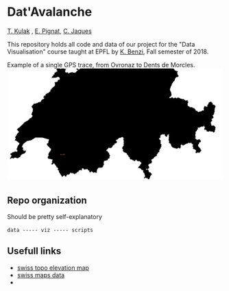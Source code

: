 # Dat'Avalanche

[T. Kulak](mailto:thibaut.kulak@idiap.ch) , [E. Pignat](mailto:emmanuel.pignat@idiap.ch), [C. Jaques](mailto:christian.jaques@idiap.ch)

This repository holds all code and data of our project for the "Data Visualisation" course taught at EPFL by [K. Benzi](https://www.kirellbenzi.com/), Fall semester of 2018.

Example of a single GPS trace, from Ovronaz to Dents de Morcles. 
![Dents de Morcles from Ovronaz](data/morcles.png)

## Repo organization

Should be pretty self-explanatory

```
data ----- viz ----- scripts
```


## Usefull links

* [swiss topo elevation map](http://bl.ocks.org/herrstucki/6312708)
* [swiss maps data](https://github.com/interactivethings/swiss-maps)
* 